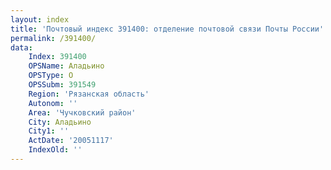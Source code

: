 ```yaml
---
layout: index
title: 'Почтовый индекс 391400: отделение почтовой связи Почты России'
permalink: /391400/
data:
    Index: 391400
    OPSName: Аладьино
    OPSType: О
    OPSSubm: 391549
    Region: 'Рязанская область'
    Autonom: ''
    Area: 'Чучковский район'
    City: Аладьино
    City1: ''
    ActDate: '20051117'
    IndexOld: ''
---
```

